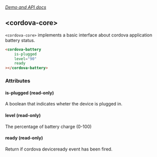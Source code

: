 _[Demo and API docs](https://adelarosab.github.io/)_


## &lt;cordova-core&gt;

`<cordova-core>` implements a basic interface about cordova application battery 
status.

```html
<cordova-battery
    is-plugged
    level="90"
    ready
></cordova-battery>
```
### Attributes
 
#### is-plugged (read-only)

A boolean that indicates wheter the device is plugged in.
 
#### level (read-only)

The percentage of battery charge (0-100)

#### ready (read-only)

Return if cordova deviceready event has been fired.
